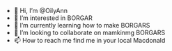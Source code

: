 - 👋 Hi, I’m @OilyAnn
- 👀 I’m interested in BORGAR
- 🌱 I’m currently learning how to make BORGARS
- 💞️ I’m looking to collaborate on mamkinmg BORGARS    
- 📫 How to reach me find me in your local Macdonald

<!---
OilyAnn/OilyAnn is a ✨ special ✨ repository because its `README.md` (this file) appears on your GitHub profile.
You can click the Preview link to take a look at your changes.
--->
